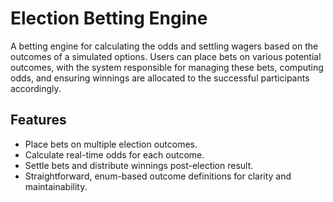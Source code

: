 # Election Betting Engine

A betting engine for calculating the odds and settling wagers based on the outcomes of a simulated options. Users can place bets on various potential outcomes, with the system responsible for managing these bets, computing odds, and ensuring winnings are allocated to the successful participants accordingly.

## Features

- Place bets on multiple election outcomes.
- Calculate real-time odds for each outcome.
- Settle bets and distribute winnings post-election result.
- Straightforward, enum-based outcome definitions for clarity and maintainability.

